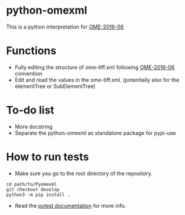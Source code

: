 # python-omexml
This is a python interpretation for [OME-2016-06](http://www.openmicroscopy.org/Schemas/Documentation/Generated/OME-2016-06/ome.html)

# Functions
- Fully editing the structure of ome-tiff.xml following [OME-2016-06](http://www.openmicroscopy.org/Schemas/Documentation/Generated/OME-2016-06/ome.html) convention
- Edit and read the values in the ome-tiff.xml. (potentially also for the elementTree or SubElementTree)

# To-do list
- More docstring
- Separate the python-omexml as standalone package for pypi-use

# How to run tests
- Make sure you go to the root directory of the repository.
```
cd path/to/Pyomexml
git checkout develop
python3 -m pip install .
```
- Read the [pytest documentation](https://docs.pytest.org/en/latest/contents.html#) for more info.
